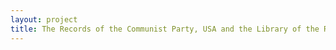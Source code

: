 ```yaml
--- 
layout: project 
title: The Records of the Communist Party, USA and the Library of the Reference Center for Marxist Studies: A Preservation and Access Project
---
```



